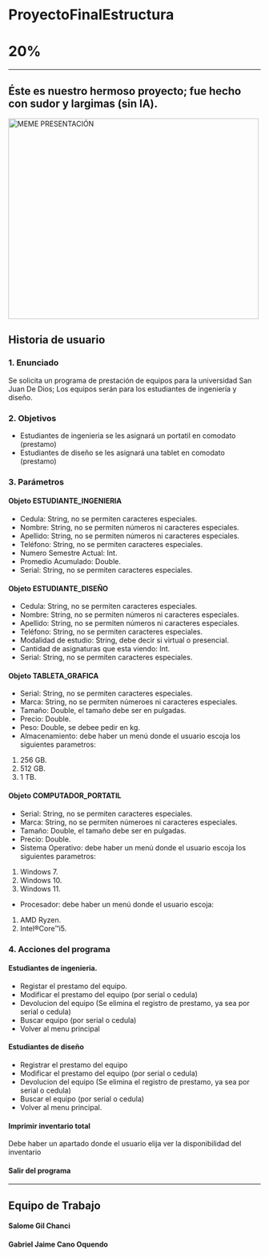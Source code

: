 # ProyectoFinalEstructura
# 20%

<hr>

##  Éste es nuestro hermoso proyecto; fue hecho con sudor y largimas (sin IA).

<img src="https://www.codeitbro.in/wp-content/uploads/2024/09/Java-The-Real-Source-of-Despair-java-developer-memes.webp" width="500" height="400" align="center" alt="MEME PRESENTACIÓN"/>

## Historia de usuario
### 1.  Enunciado
Se solicita un programa de prestación de equipos para la universidad San Juan De Dios;
Los equipos serán para los estudiantes de ingeniería y diseño.


### 2. Objetivos
- Estudiantes de ingenieria se les asignará un portatil en comodato (prestamo)
- Estudiantes de diseño se les asignará una tablet en comodato (prestamo)

### 3. Parámetros
#### Objeto ESTUDIANTE_INGENIERIA
- Cedula: String, no se permiten caracteres especiales.
- Nombre: String, no se permiten números ni caracteres especiales.
- Apellido: String, no se permiten números ni caracteres especiales.
- Teléfono: String, no se permiten caracteres especiales.
- Numero Semestre Actual: Int.
- Promedio Acumulado: Double.
- Serial: String, no se permiten caracteres especiales.

#### Objeto ESTUDIANTE_DISEÑO
- Cedula: String, no se permiten caracteres especiales.
- Nombre: String, no se permiten números ni caracteres especiales.
- Apellido: String, no se permiten números ni caracteres especiales.
- Teléfono: String, no se permiten caracteres especiales.
- Modalidad de estudio: String, debe decir si virtual o presencial.
- Cantidad de asignaturas que esta viendo: Int.
- Serial: String, no se permiten caracteres especiales.

#### Objeto TABLETA_GRAFICA
- Serial: String, no se permiten caracteres especiales.
- Marca: String, no se permiten númeroes ni caracteres especiales.
- Tamaño: Double, el tamaño debe ser en pulgadas.
- Precio: Double.
- Peso: Double, se debee pedir en kg.
- Almacenamiento: debe haber un menú donde el usuario escoja los siguientes parametros:
1. 256 GB.
2. 512 GB.
3. 1 TB.

#### Objeto COMPUTADOR_PORTATIL
- Serial: String, no se permiten caracteres especiales.
- Marca: String, no se permiten númeroes ni caracteres especiales.
- Tamaño: Double, el tamaño debe ser en pulgadas.
- Precio: Double.
- Sistema Operativo: debe haber un menú donde el usuario escoja los siguientes parametros:
1. Windows 7.
2. Windows 10.
3. Windows 11.
- Procesador: debe haber un menú donde el usuario escoja:
1. AMD Ryzen.
2. Intel®Core™i5.

### 4. Acciones del programa
#### Estudiantes de ingenieria.
- Registar el prestamo del equipo.
- Modificar el prestamo del equipo (por serial o cedula)
- Devolucion del equipo (Se elimina el registro de prestamo, ya sea por serial o cedula)
- Buscar equipo (por serial o cedula)
- Volver al menu principal

#### Estudiantes de diseño
- Registrar el prestamo del equipo
- Modificar el prestamo del equipo (por serial o cedula)
- Devolucion del equipo (Se elimina el registro de prestamo, ya sea por serial o cedula)
- Buscar el equipo (por serial o cedula)
- Volver al menu principal.

#### Imprimir inventario total
Debe haber un apartado donde el usuario elija ver la disponibilidad del inventario

#### Salir del programa

<hr>

## Equipo de Trabajo
#### Salome Gil Chanci   
#### Gabriel Jaime Cano Oquendo 
